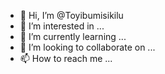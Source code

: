 - 👋 Hi, I’m @Toyibumisikilu
- 👀 I’m interested in ...
- 🌱 I’m currently learning ...
- 💞️ I’m looking to collaborate on ...
- 📫 How to reach me ...

<!---
Toyibumisikilu/Toyibumisikilu is a ✨ special ✨ repository because its `README.md` (this file) appears on your GitHub profile.
You can click the Preview link to take a look at your changes.
--->
